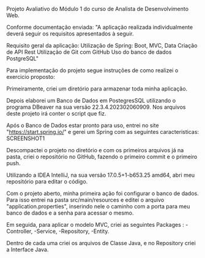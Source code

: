 Projeto Avaliativo do Módulo 1 do curso de Analista de Desenvolvimento Web.

Conforme documentação enviada:
"A aplicação realizada individualmente deverá seguir os requisitos apresentados à seguir.

Requisito geral da aplicação:
Utilização de Spring: Boot, MVC, Data
Criação de API Rest
Utilização de Git com GitHub
Uso do banco de dados PostgreSQL"


Para implementação do projeto segue instruções de como realizei o exercicio proposto:


Primeiramente, criei um diretório para armazenar toda minha aplicação.

Depois elaborei um Banco de Dados em PostegresSQL utilizando o programa DBeaver na sua versão 22.3.4.202302060909. 
Nos arquivos deste projeto irá conter o script que fiz.

Após o Banco de Dados estar pronto para uso, entrei no site "https://start.spring.io/" e gerei um Spring com as seguintes caracteristicas:
SCREENSHOT1

Descompactei o projeto no diretório e com os primeiros arquivos já na pasta, criei o repositório no GitHub, fazendo o primeiro commit e o primeiro push.

Utilizando a IDEA IntelliJ, na sua versão 17.0.5+1-b653.25 amd64, abri meu repositório para editar o código.

Com o projeto aberto, minha primeira ação foi configurar o banco de dados. 
Para isso entrei na pasta src/main/resources e editei o arquivo "application.properties", inserindo nele o caminho com a porta para meu banco de dados e a senha para acessar o mesmo.

Em seguida, para aplicar o modelo MVC,  criei as seguintes Packages : 
-Controller,
-Service,
-Repository,
-Entity. 

Dentro de cada uma criei os arquivos de Classe Java, e no Repository criei a Interface Java.

